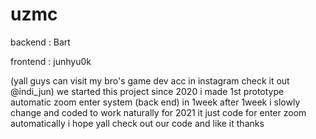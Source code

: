 # uzmc

backend : Bart

frontend : junhyu0k

(yall guys can visit my bro's game dev acc in instagram check it out @indi_jun)
we started this project since 2020 i made 1st prototype automatic zoom enter 
system (back end) in 1week
after 1week i slowly change and coded to work naturally for 2021
it just code for enter zoom automatically
i hope yall check out our code and like it thanks
